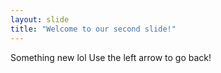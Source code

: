 ```yaml
---
layout: slide
title: "Welcome to our second slide!"
---
```

Something new lol
Use the left arrow to go back!
